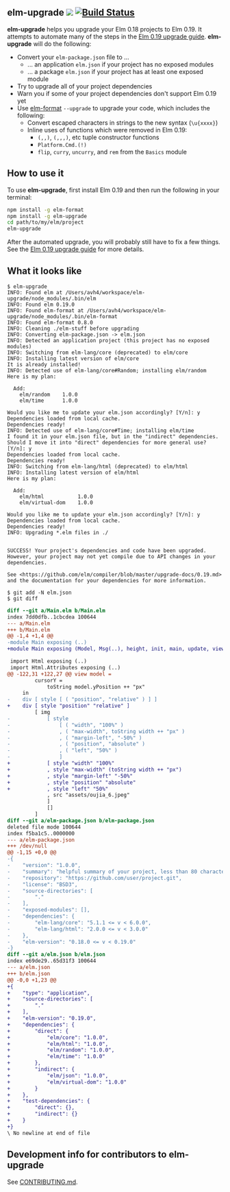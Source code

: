 ## elm-upgrade ![](https://img.shields.io/npm/v/elm-upgrade.svg) [![Build Status](https://travis-ci.org/avh4/elm-upgrade.svg?branch=master)](https://travis-ci.org/avh4/elm-upgrade)

**elm-upgrade** helps you upgrade your Elm 0.18 projects to Elm 0.19.  It attempts to automate many of the steps in the [Elm 0.19 upgrade guide][upgrade].  **elm-upgrade** will do the following:
  - Convert your `elm-package.json` file to ...
    - ... an application `elm.json` if your project has no exposed modules
    - ... a package `elm.json` if your project has at least one exposed module
  - Try to upgrade all of your project dependencies
  - Warn you if some of your project dependencies don't support Elm 0.19 yet
  - Use [elm-format](https://github.com/avh4/elm-format) `--upgrade` to upgrade your code, which includes the following:
    - Convert escaped characters in strings to the new syntax (`\u{xxxx}`)
    - Inline uses of functions which were removed in Elm 0.19:
      - `(,,)`, `(,,,)`, etc tuple constructor functions
      - `Platform.Cmd.(!)`
      - `flip`, `curry`, `uncurry`, and `rem` from the `Basics` module

## How to use it

To use **elm-upgrade**, first install Elm 0.19 and then run the following in your terminal:

```sh
npm install -g elm-format
npm install -g elm-upgrade
cd path/to/my/elm/project
elm-upgrade
```

After the automated upgrade, you will probably still have to fix a few things.  See the [Elm 0.19 upgrade guide][upgrade] for more details.

[upgrade]: https://github.com/elm/compiler/blob/master/upgrade-docs/0.19.md

## What it looks like

```
$ elm-upgrade
INFO: Found elm at /Users/avh4/workspace/elm-upgrade/node_modules/.bin/elm
INFO: Found elm 0.19.0
INFO: Found elm-format at /Users/avh4/workspace/elm-upgrade/node_modules/.bin/elm-format
INFO: Found elm-format 0.8.0
INFO: Cleaning ./elm-stuff before upgrading
INFO: Converting elm-package.json -> elm.json
INFO: Detected an application project (this project has no exposed modules)
INFO: Switching from elm-lang/core (deprecated) to elm/core
INFO: Installing latest version of elm/core
It is already installed!
INFO: Detected use of elm-lang/core#Random; installing elm/random
Here is my plan:

  Add:
    elm/random    1.0.0
    elm/time      1.0.0

Would you like me to update your elm.json accordingly? [Y/n]: y
Dependencies loaded from local cache.
Dependencies ready!
INFO: Detected use of elm-lang/core#Time; installing elm/time
I found it in your elm.json file, but in the "indirect" dependencies.
Should I move it into "direct" dependencies for more general use? [Y/n]: y
Dependencies loaded from local cache.
Dependencies ready!
INFO: Switching from elm-lang/html (deprecated) to elm/html
INFO: Installing latest version of elm/html
Here is my plan:

  Add:
    elm/html           1.0.0
    elm/virtual-dom    1.0.0

Would you like me to update your elm.json accordingly? [Y/n]: y
Dependencies loaded from local cache.
Dependencies ready!
INFO: Upgrading *.elm files in ./


SUCCESS! Your project's dependencies and code have been upgraded.
However, your project may not yet compile due to API changes in your
dependencies.

See <https://github.com/elm/compiler/blob/master/upgrade-docs/0.19.md>
and the documentation for your dependencies for more information.

$ git add -N elm.json
$ git diff
```
```diff
diff --git a/Main.elm b/Main.elm
index 7dd0dfb..1cbcdea 100644
--- a/Main.elm
+++ b/Main.elm
@@ -1,4 +1,4 @@
-module Main exposing (..)
+module Main exposing (Model, Msg(..), height, init, main, update, view, width)

 import Html exposing (..)
 import Html.Attributes exposing (..)
@@ -122,31 +122,27 @@ view model =
         cursorY =
             toString model.yPosition ++ "px"
     in
-    div [ style [ ( "position", "relative" ) ] ]
+    div [ style "position" "relative" ]
         [ img
-            [ style
-                [ ( "width", "100%" )
-                , ( "max-width", toString width ++ "px" )
-                , ( "margin-left", "-50%" )
-                , ( "position", "absolute" )
-                , ( "left", "50%" )
-                ]
+            [ style "width" "100%"
+            , style "max-width" (toString width ++ "px")
+            , style "margin-left" "-50%"
+            , style "position" "absolute"
+            , style "left" "50%"
             , src "assets/oujia_6.jpeg"
             ]
             []
         ]
diff --git a/elm-package.json b/elm-package.json
deleted file mode 100644
index f5ba1c5..0000000
--- a/elm-package.json
+++ /dev/null
@@ -1,15 +0,0 @@
-{
-    "version": "1.0.0",
-    "summary": "helpful summary of your project, less than 80 characters",
-    "repository": "https://github.com/user/project.git",
-    "license": "BSD3",
-    "source-directories": [
-        "."
-    ],
-    "exposed-modules": [],
-    "dependencies": {
-        "elm-lang/core": "5.1.1 <= v < 6.0.0",
-        "elm-lang/html": "2.0.0 <= v < 3.0.0"
-    },
-    "elm-version": "0.18.0 <= v < 0.19.0"
-}
diff --git a/elm.json b/elm.json
index e69de29..65d31f3 100644
--- a/elm.json
+++ b/elm.json
@@ -0,0 +1,23 @@
+{
+    "type": "application",
+    "source-directories": [
+        "."
+    ],
+    "elm-version": "0.19.0",
+    "dependencies": {
+        "direct": {
+            "elm/core": "1.0.0",
+            "elm/html": "1.0.0",
+            "elm/random": "1.0.0",
+            "elm/time": "1.0.0"
+        },
+        "indirect": {
+            "elm/json": "1.0.0",
+            "elm/virtual-dom": "1.0.0"
+        }
+    },
+    "test-dependencies": {
+        "direct": {},
+        "indirect": {}
+    }
+}
\ No newline at end of file
```


## Development info for contributors to elm-upgrade

See [CONTRIBUTING.md](CONTRIBUTING.md).

